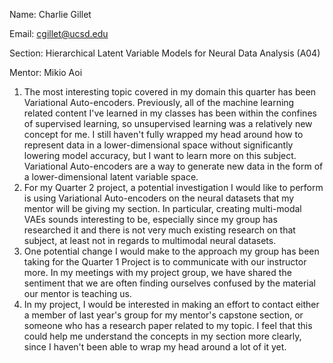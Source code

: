 Name: Charlie Gillet

Email: cgillet@ucsd.edu

Section: Hierarchical Latent Variable Models for Neural Data Analysis (A04)

Mentor: Mikio Aoi

1. The most interesting topic covered in my domain this quarter has been Variational Auto-encoders. Previously, all of the machine learning related content I've learned in my classes has been within the confines of supervised learning, so unsupervised learning was a relatively new concept for me. I still haven't fully wrapped my head around how to represent data in a lower-dimensional space without significantly lowering model accuracy, but I want to learn more on this subject. Variational Auto-encoders are a way to generate new data in the form of a lower-dimensional latent variable space.
2. For my Quarter 2 project, a potential investigation I would like to perform is using Variational Auto-encoders on the neural datasets that my mentor will be giving my section. In particular, creating multi-modal VAEs sounds interesting to be, especially since my group has researched it and there is not very much existing research on that subject, at least not in regards to multimodal neural datasets.
3. One potential change I would make to the approach my group has been taking for the Quarter 1 Project is to communicate with our instructor more. In my meetings with my project group, we have shared the sentiment that we are often finding ourselves confused by the material our mentor is teaching us.
4. In my project, I would be interested in making an effort to contact either a member of last year's group for my mentor's capstone section, or someone who has a research paper related to my topic. I feel that this could help me understand the concepts in my section more clearly, since I haven't been able to wrap my head around a lot of it yet.
